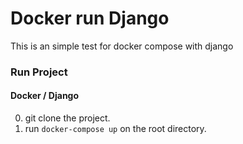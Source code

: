 # Docker run Django
This is an simple test for docker compose with django

### Run Project
#### Docker / Django

0. git clone the project.
0. run `docker-compose up` on the root directory.
